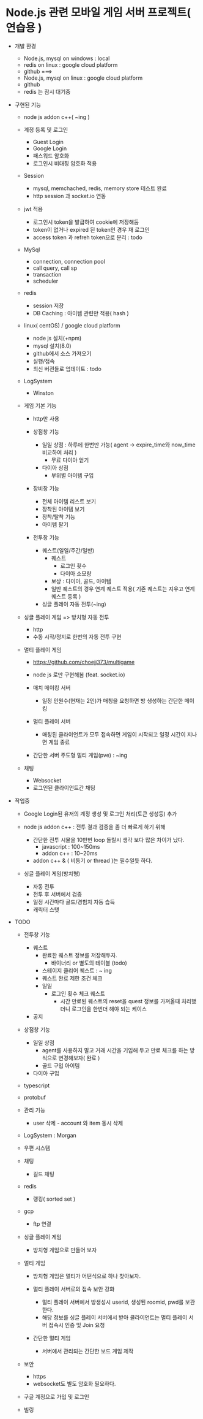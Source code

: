 # Node.js 관련 모바일 게임 서버 프로젝트( 연습용 )
+ 개발 환경
    + Node.js, mysql    on windows : local
    + redis             on linux : google cloud platform
    + github
    ===>
    + Node.js, mysql    on linux : google cloud platform
    + github
    + redis 는 잠시 대기중

+ 구현된 기능
    + node js addon c++( ~ing )

    + 계정 등록 및 로그인 
        + Guest Login
        + Google Login
        + 패스워드 암호화
        + 로그인시 비대칭 암호화 적용

    + Session
        + mysql, memchached, redis, memory store 테스트 완료
        + http session 과 socket.io 연동
        
    + jwt 적용
        + 로그인시 token을 발급하여 cookie에 저장해둠
        + token이 없거나 expired 된 token인 경우 재 로그인
        + access token 과 refreh token으로 분리 : todo
    
    + MySql
        + connection, connection pool 
        + call query, call sp
        + transaction
        + scheduler
            
    + redis
        + session 저장
        + DB Caching : 아이템 관련만 적용( hash )
    
    + linux( centOS) / google cloud platform
        - node js 설치(+npm)
        - mysql 설치(8.0)
        - github에서 소스 가져오기
        - 실행/접속
        - 최신 버젼들로 업데이트 : todo

    + LogSystem 
        + Winston

    + 게임 기본 기능
        + http만 사용

        + 상점창 기능
            + 일일 상점 : 하루에 한번만 가능( agent -> expire_time와 now_time 비교하여 처리 )
                + 무료 다이아 얻기
            + 다이아 상점
                + 부위별 아이템 구입
        
        + 장비창 기능
            + 전체 아이템 리스트 보기
            + 장착된 아이템 보기
            + 장착/탈착 기능
            + 아이템 팔기

        + 전투창 기능
            + 퀘스트(일일/주간/일반)
                + 퀘스트 
                    + 로그인 횟수 
                    + 다이아 소모량
                + 보상 : 다이아, 골드, 아이템
                + 일반 퀘스트의 경우 연계 퀘스트 적용( 기존 퀘스트는 지우고 연계 퀘스트 등록 )
            + 싱글 플레이 자동 전투(~ing)
                

    + 싱글 플레이 게임 => 방치형 자동 전투
        + http
        + 수동 시작/정지로 한번의 자동 전투 구현

    + 멀티 플레이 게임
        + https://github.com/choejj373/multigame
        + node js 로만 구현해봄 (feat. socket.io)
        + 매치 메이킹 서버
            + 일정 인원수(현재는 2인)가 매칭을 요청하면 방 생성하는 간단한 메이킹
        + 멀티 플레이 서버 
            + 매칭된 클라이언트가 모두 접속하면 게임이 시작되고 일정 시간이 지나면 게임 종료
        
        + 간단한 서버 주도형 멀티 게임(pve) : ~ing

    + 채팅 
        + Websocket
        + 로그인된 클라이언트간 채팅


+ 작업중
    + Google Login된 유저의 계정 생성 및 로그인 처리(토큰 생성등) 추가

    + node js addon c++ : 전투 결과 검증을 좀 더 빠르게 하기 위해
        + 간단한 전투 시뮬을 10만번 loop 돌릴시 생각 보다 많은 차이가 났다.
            + javascript : 100~150ms
            + addon c++  : 10~20ms
        + addon c++ & ( 비동기 or thread )는 필수일듯 하다.


    + 싱글 플레이 게임(방치형)
        + 자동 전투
        + 전투 후 서버에서 검증
        + 일정 시간마다 골드/경험치 자동 습득
        + 캐릭터 스탯



+ TODO
    + 전투창 기능
        + 퀘스트
            + 완료한 퀘스트 정보를 저장해두자.
                + 바이너리 or 별도의 테이블 (todo)
            + 스테이지 클리어 퀘스트 : ~ ing
            + 퀘스트 완료 제한 조건 체크
            + 일일
                + 로그인 횟수 체크 퀘스트
                    + 시간 만료된 퀘스트의 reset을 quest 정보를 가져올때 처리했더니 로그인을 한번더 해야 되는 케이스
        + 공지
    + 상점창 기능
        + 일일 상점 
            + agent를 사용하지 말고 거래 시간을 기입해 두고 만료 체크를 하는 방식으로 변경해보자( 완료 )
            + 골드 구입 아이템
        + 다이아 구입

    + typescript
    + protobuf
    + 관리 기능
        + user 삭제 - account 와 item 동시 삭제 
    + LogSystem : Morgan
    + 우편 시스템 
    + 채팅  
        + 길드 채팅 
    + redis
        + 랭킹( sorted set )
    + gcp
        + ftp 연결

    + 싱글 플레이 게임
        + 방치형 게임으로 만들어 보자

    + 멀티 게임 
        + 방치형 게임은 멀티가 어떤식으로 하나 찾아보자.
        + 멀티 플레이 서버로의 접속 보안 강화
            + 멀티 플레이 서버에서 방생성시 userid, 생성된 roomid, pwd를 보관한다.
            + 해당 정보를 싱글 플레이 서버에서 받아 클라이언트는 멀티 플레이 서버 접속시 인증 및 Join 요청
            
        + 간단한 멀티 게임
            + 서버에서 관리되는 간단한 보드 게임 제작

    + 보안
        + https
        + websocket도 별도 암호화 필요하다.
        
    + 구글 계정으로 가입 및 로그인

    + 빌링
